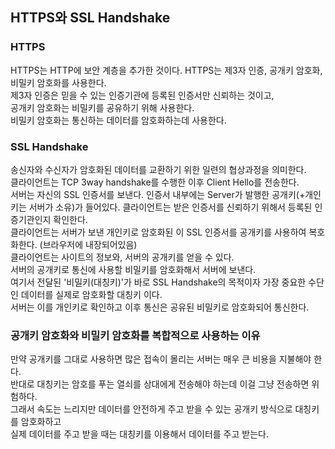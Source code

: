 ## HTTPS와 SSL Handshake

### HTTPS
HTTPS는 HTTP에 보안 계층을 추가한 것이다. 
HTTPS는 제3자 인증, 공개키 암호화, 비밀키 암호화를 사용한다.  
제3자 인증은 믿을 수 있는 인증기관에 등록된 인증서만 신뢰하는 것이고,  
공개키 암호화는 비밀키를 공유하기 위해 사용한다.  
비밀키 암호화는 통신하는 데이터를 암호화하는데 사용한다.

### SSL Handshake
송신자와 수신자가 암호화된 데이터를 교환하기 위한 일련의 협상과정을 의미한다.  
클라이언트는 TCP 3way handshake를 수행한 이후 Client Hello를 전송한다.  
서버는 자신의 SSL 인증서를 보낸다. 인증서 내부에는 Server가 발행한 공개키(+개인키는 서버가 소유)가 들어있다. 
클라이언트는 받은 인증서를 신뢰하기 위해서 등록된 인증기관인지 확인한다.  
클라이언트는 서버가 보낸 개인키로 암호화된 이 SSL 인증서를 공개키를 사용하여 복호화한다. (브라우저에 내장되어있음)  
클라이언트는 사이트의 정보와, 서버의 공개키를 얻을 수 있다.  
서버의 공개키로 통신에 사용할 비밀키를 암호화해서 서버에 보낸다.  
여기서 전달된 '비밀키(대칭키)'가 바로 SSL Handshake의 목적이자 가장 중요한 수단인 데이터를 실제로 암호화할 대칭키 이다.  
서버는 이를 개인키로 확인하고 이후 통신은 공유된 비밀키로 암호화되어 통신한다.

### 공개키 암호화와 비밀키 암호화를 복합적으로 사용하는 이유
만약 공개키를 그대로 사용하면 많은 접속이 몰리는 서버는 매우 큰 비용을 지불해야 한다.  
반대로 대칭키는 암호를 푸는 열쇠를 상대에게 전송해야 하는데 이걸 그냥 전송하면 위험하다.  
그래서 속도는 느리지만 데이터를 안전하게 주고 받을 수 있는 공개키 방식으로 대칭키를 암호화하고  
실제 데이터를 주고 받을 때는 대칭키를 이용해서 데이터를 주고 받는다.
